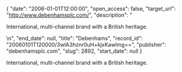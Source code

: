 {
  "date": "2006-01-01T12:00:00", 
  "open_access": false, 
  "target_url": "http://www.debenhamsplc.com/", 
  "description": "<p>International, multi-channel brand with a British heritage.</p>\n", 
  "end_date": null, 
  "title": "Debenhams", 
  "record_id": "20060101T120000/3wlA3hznr0uH+kjxKawlmg==", 
  "publisher": "debenhamsplc.com", 
  "slug": 2892, 
  "start_date": null
}

<p>International, multi-channel brand with a British heritage.</p>
